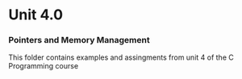 # Unit 4.0

### Pointers and Memory Management

This folder contains examples and assingments from unit 4 of the C Programming course 
